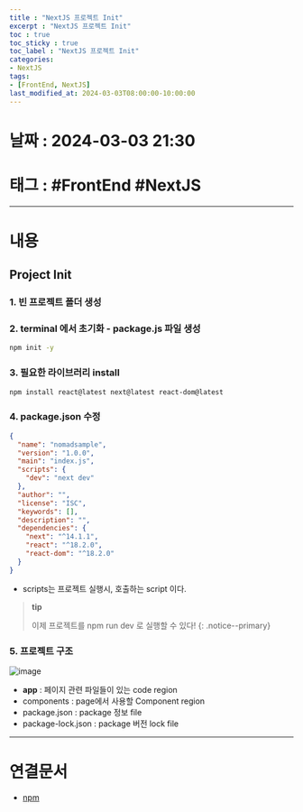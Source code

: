 ```yaml
---
title : "NextJS 프로젝트 Init"
excerpt : "NextJS 프로젝트 Init"
toc : true
toc_sticky : true
toc_label : "NextJS 프로젝트 Init"
categories:
- NextJS
tags:
- [FrontEnd, NextJS]
last_modified_at: 2024-03-03T08:00:00-10:00:00
---
```


# 날짜 : 2024-03-03 21:30

# 태그 : #FrontEnd #NextJS
---

# 내용

## Project Init

### 1. 빈 프로젝트 폴더 생성

### 2. terminal 에서 초기화 - package.js 파일 생성

```bash
npm init -y
```

### 3. 필요한 라이브러리 install

```bash
npm install react@latest next@latest react-dom@latest
```

### 4. package.json 수정

```json
{  
  "name": "nomadsample",  
  "version": "1.0.0",  
  "main": "index.js",  
  "scripts": {  
    "dev": "next dev"  
  },  
  "author": "",  
  "license": "ISC",  
  "keywords": [],  
  "description": "",  
  "dependencies": {  
    "next": "^14.1.1",  
    "react": "^18.2.0",  
    "react-dom": "^18.2.0"  
  }  
}
```

- scripts는 프로젝트 실행시, 호출하는 script 이다.

> **tip**
>
> 이제 프로젝트를 npm run dev 로 실행할 수 있다!
{: .notice--primary}

### 5. 프로젝트 구조
  
![image](../../assets/images/NextJSProjectStructure.png)
- **app** : 페이지 관련 파일들이 있는 code region
- components : page에서 사용할 Component region
- package.json : package 정보 file
- package-lock.json :  package 버전 lock file

---

# 연결문서
- [npm](../../nodejs/nodejs-npm)